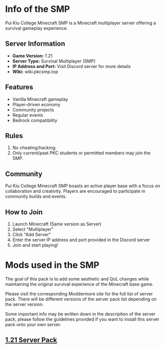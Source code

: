 
# Info of the SMP

Pui Kiu College Minecraft SMP is a Minecraft multiplayer server offering a survival gameplay experience.

## Server Information

- **Game Version:** 1.21
- **Server Type:** Survival Multiplayer (SMP)
- **IP Address and Port:** Visit Discord server for more details
- **Wiki:** wiki.pkcsmp.top

## Features

- Vanilla Minecraft gameplay
- Player-driven economy
- Community projects
- Regular events
- Bedrock compatibility

## Rules

1. No cheating/hacking.
2. Only current/past PKC students or permitted members may join the SMP.

## Community

Pui Kiu College Minecraft SMP boasts an active player base with a focus on collaboration and creativity. Players are encouraged to participate in community builds and events.

## How to Join

1. Launch Minecraft (Same version as Server)
2. Select "Multiplayer"
3. Click "Add Server"
4. Enter the server IP address and port provided in the Discord server
5. Join and start playing!

# Mods used in the SMP

The goal of this pack is to add some aesthetic and QoL changes while maintaining the original survival experience of the Minecraft base game.

Please visit the corresponding Moddermore site for the full list of server pack. There will be different versions of the server pack list depending on the server version.

Some important info may be written down in the description of the server pack, please follow the guidelines provided if you want to install this server pack onto your own server.

## [1.21 Server Pack](https://moddermore.net/list/QzBO6XR6Sz3Z)
